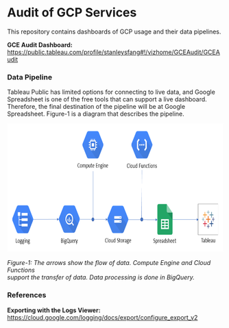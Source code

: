 # Audit of GCP Services
This repository contains dashboards of GCP usage and their data pipelines.

**GCE Audit Dashboard:** https://public.tableau.com/profile/stanleysfang#!/vizhome/GCEAudit/GCEAudit

### Data Pipeline
Tableau Public has limited options for connecting to live data, and Google Spreadsheet is one of the free tools that can support a live dashboard. Therefore, the final destination of the pipeline will be at Google Spreadsheet. Figure-1 is a diagram that describes the pipeline.

<img src="https://github.com/stanleysfang/gcp_audit/raw/master/gce/image/pipeline_diagram.png" alt="pipeline_diagram" width="730" height="300">

*Figure-1: The arrows show the flow of data. Compute Engine and Cloud Functions*  
*support the transfer of data. Data processing is done in BigQuery.*

### References
**Exporting with the Logs Viewer:** https://cloud.google.com/logging/docs/export/configure_export_v2
